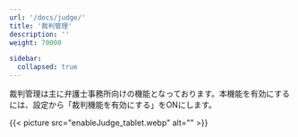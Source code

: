 ```yaml
---
url: '/docs/judge/'
title: '裁判管理'
description: ''
weight: 70000

sidebar:
  collapsed: true
---
```


裁判管理は主に弁護士事務所向けの機能となっております。本機能を有効にするには、設定から「裁判機能を有効にする」をONにします。

{{< picture src="enableJudge_tablet.webp" alt="" >}}
